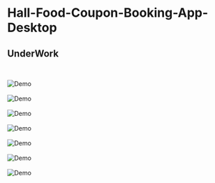 # Hall-Food-Coupon-Booking-App-Desktop
## UnderWork 

</br>

![Demo](test/Screenshot%202022-06-17%20233556.png)
</br>
</br>
![Demo](test/Screenshot%202022-06-17%20151410.png)
</br>
</br>
![Demo](test/Screenshot%202022-06-17%20231946.png)
</br>
</br>
![Demo](test/Screenshot%202022-06-17%20232126.png)
</br>
</br>
![Demo](test/Screenshot%202022-06-17%20232326.png)
</br>
</br>
![Demo](test/Screenshot%202022-06-17%20232354.png)
</br>
</br>
![Demo](test/Screenshot_20220726-163153.png)


